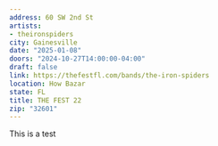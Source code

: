 ```yaml
---
address: 60 SW 2nd St
artists:
- theironspiders
city: Gainesville
date: "2025-01-08"
doors: "2024-10-27T14:00:00-04:00"
draft: false
link: https://thefestfl.com/bands/the-iron-spiders
location: How Bazar
state: FL
title: THE FEST 22
zip: "32601"
---
```


This is a test
